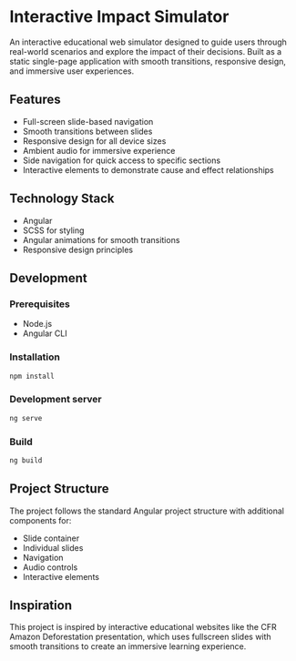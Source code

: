 # Interactive Impact Simulator

An interactive educational web simulator designed to guide users through real-world scenarios and explore the impact of their decisions. Built as a static single-page application with smooth transitions, responsive design, and immersive user experiences.

## Features

- Full-screen slide-based navigation
- Smooth transitions between slides
- Responsive design for all device sizes
- Ambient audio for immersive experience
- Side navigation for quick access to specific sections
- Interactive elements to demonstrate cause and effect relationships

## Technology Stack

- Angular
- SCSS for styling
- Angular animations for smooth transitions
- Responsive design principles

## Development

### Prerequisites

- Node.js
- Angular CLI

### Installation

```bash
npm install
```

### Development server

```bash
ng serve
```

### Build

```bash
ng build
```

## Project Structure

The project follows the standard Angular project structure with additional components for:

- Slide container
- Individual slides
- Navigation
- Audio controls
- Interactive elements

## Inspiration

This project is inspired by interactive educational websites like the CFR Amazon Deforestation presentation, which uses fullscreen slides with smooth transitions to create an immersive learning experience.
